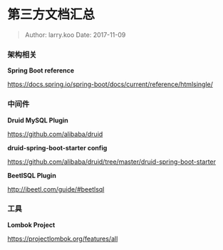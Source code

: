 第三方文档汇总
===

> Author: larry.koo Date: 2017-11-09

### 架构相关

**Spring Boot reference**

https://docs.spring.io/spring-boot/docs/current/reference/htmlsingle/

### 中间件

**Druid MySQL Plugin**

https://github.com/alibaba/druid

**druid-spring-boot-starter config**

https://github.com/alibaba/druid/tree/master/druid-spring-boot-starter

**BeetlSQL Plugin**

http://ibeetl.com/guide/#beetlsql

### 工具

**Lombok Project**

https://projectlombok.org/features/all



